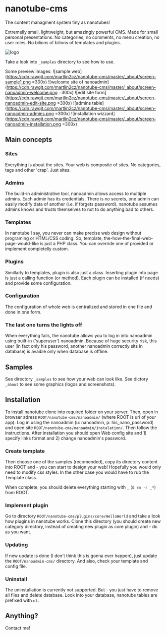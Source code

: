 # nanotube-cms
The content managment system tiny as nanotubes!

Extremelly small, lightweight, but amazingly powerful CMS. Made for small personal presentations. No categories, no comments, no menu creation, no user roles. No bilions of bilions of templates and plugins.

![logo](https://cdn.rawgit.com/martlin2cz/nanotube-cms/master/_about/logo.png)

Take a look into `_samples` directory to see how to use.

Some preview images:
![sample web](https://cdn.rawgit.com/martlin2cz/nanotube-cms/master/_about/screen-sample1.png =300x)
![welcome site of nanoadmin](https://cdn.rawgit.com/martlin2cz/nanotube-cms/master/_about/screen-nanoadmin-welcome.png =300x)
![edit site form](https://cdn.rawgit.com/martlin2cz/nanotube-cms/master/_about/screen-nanoadmin-edit-site.png =300x)
![admins table](https://cdn.rawgit.com/martlin2cz/nanotube-cms/master/_about/screen-nanoadmin-admins.png =300x)
![installation wizzard](https://cdn.rawgit.com/martlin2cz/nanotube-cms/master/_about/screen-nanoadmin-installation.png =300x)

## Main concepts

### Sites

Everything is about the sites. Your web is composite of sites. No categories, tags and other 'crap'. Just sites.

### Admins

The build-in administrative tool, nanoadmin allows access to multiple admins. Each admin has its credentials. There is no secrets, one admin can easily modify data of another (i.e. if forgets password). nanotube assumes admins knows and trusts themselves to not to do anything bad to others.

### Templates

In nanotube I say, you never can make precise web design without programing or HTML/CSS coding. So, template, the-how-the-final-web-page-would-like is just a PHP class. You can override one of provided or implement completelly custom. 

### Plugins

Simillarly to templates, plugin is also just a class. Inserting plugin into page is just a calling function (or method). Each plugin can be installed (if needs) and provide some configuration.

### Configuration

The configuration of whole web is centralized and stored in one file and done in one form.

### The last one turns the lights off

When everything fails, the nanotube allows you to log in into nanoadmin using built-in ('superuser') nanoadmin. Because of huge security risk, this user (in fact only his password, another nanoadmin correctly sits in database) is avaible only when database is offline.

## Samples

See directory `_samples` to see how your web can look like. See dictory `_about` to see some graphics (logos and screenshots).

## Installation
To install nanotube clone into required folder on your server. Then, open in browser adress `ROOT/nanotube-cms/nanoadmin/` (where ROOT is url of your app). Log in using the nanoadmin (u: nanoadmin, p: his\_nano\_password) and open site `ROOT/nanotube-cms/nanoadmin/instalation/`. Then follow the instructions. After installation you should open Web config site and 1) specify links format and 2) change nanoadmin's password.

### Create template

Then choose one of the samples (recomended), copy its directory content into ROOT and - you can start to design your web! Hopefully you would only need to modify css styles. In the other case you would have to rub the Template class. 

When complete, you should delete everything starting with `_` (`$ rm -r _*`) from ROOT.

### Implement plugin

Go to directory `ROOT/nanotube-cms/plugins/core/HelloWorld` and take a look how plugins in nanotube works. Clone this directory (you should create new category directory, instead of creating new plugin as core plugin) and - do as you want.

### Updating

If new update is done (I don't think this is gonna ever happen), just update the `ROOT/nanoadmin-cms/` directory. And also, check your template and config file.

### Uninstall

The uninstallation is currently not supported. But - you just have to remove all files and delete database. Look into your database, nanotube tables are prefixed with `nt`.

## Anything?

Contact me!
